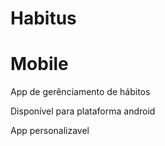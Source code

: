 # Habitus
# Mobile
App de gerênciamento de hábitos

Disponível para plataforma android

App personalizavel